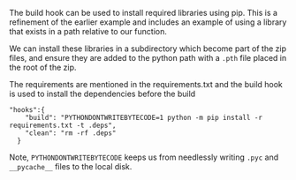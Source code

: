 The build hook can be used to install required libraries using pip. This is a refinement of the earlier example and includes an example of using a library that exists in a path relative to our function.

We can install these libraries in a subdirectory which become part of the zip files, and ensure they are added to the python path with a `.pth` file placed in the root of the zip.

The requirements are mentioned in the requirements.txt and the build hook is used to install the dependencies before the build

```
"hooks":{
    "build": "PYTHONDONTWRITEBYTECODE=1 python -m pip install -r requirements.txt -t .deps",
    "clean": "rm -rf .deps"
  }
```

Note, `PYTHONDONTWRITEBYTECODE` keeps us from needlessly writing `.pyc` and `__pycache__` files to the local disk.
